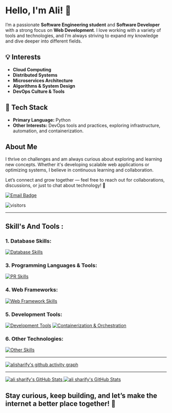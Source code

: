 # Hello, I'm Ali! 👋

I’m a passionate **Software Engineering student** and **Software Developer** with a strong focus on **Web Development**. I love working with a variety of tools and technologies, and I’m always striving to expand my knowledge and dive deeper into different fields.

## 💡 Interests
- **Cloud Computing**
- **Distributed Systems**
- **Microservices Architecture**
- **Algorithms & System Design**
- **DevOps Culture & Tools**

## 🐍 Tech Stack
- **Primary Language:** Python
- **Other Interests:** DevOps tools and practices, exploring infrastructure, automation, and containerization.

## About Me
I thrive on challenges and am always curious about exploring and learning new concepts. Whether it's developing scalable web applications or optimizing systems, I believe in continuous learning and collaboration.

Let’s connect and grow together — feel free to reach out for collaborations, discussions, or just to chat about technology! 🚀

[![Email Badge](https://img.shields.io/badge/-Email-c14438?style=flat-square&logo=Gmail&logoColor=white&link=mailto:yaronhuang@foxmail.com)](mailto:alisharifyoffcial@gmail.com)

![visitors](https://komarev.com/ghpvc/?username=alisharify7gh&label=Profile%20views&color=0e75b6&style=flat)


---

## Skill's And Tools :

### 1. Database Skills:
[![Database Skills](https://skillicons.dev/icons?i=mysql,postgres,redis,sqlite,mongodb&perline=5)](https://skillicons.dev)

### 3. Programming Languages & Tools:
[![PR Skills](https://skillicons.dev/icons?i=python,js,bootstrap&perline=5)](https://skillicons.dev)

### 4. Web Frameworks:
[![Web Framework Skills](https://skillicons.dev/icons?i=fastapi,flask,django&perline=5)](https://skillicons.dev)

### 5. Development Tools:
[![Development Tools](https://skillicons.dev/icons?i=pycharm,bash,gitlab&perline=5)](https://skillicons.dev)
[![Containerization & Orchestration](https://skillicons.dev/icons?i=docker&perline=5)](https://skillicons.dev)

### 6. Other Technologies:
[![Other Skills](https://skillicons.dev/icons?i=ubuntu,rabbitmq,nginx,sentry,grafana&perline=10)](https://skillicons.dev)



---

[![alisharify's github activity graph](https://github-readme-activity-graph.vercel.app/graph?username=alisharify7&theme=github-compact)](https://github.com/ashutosh00710/github-readme-activity-graph)


---
<a href="https://github.com/alisharify7">
  <img  src="https://github-readme-stats.vercel.app/api?username=alisharify7&show_icons=true&line_height=30&count_private=true&title_color=ab72c0&text_color=ab72c0&icon_color=6aa6f8&bg_color=22272e" alt="ali sharify's GitHub Stats" />
</a>

<a href="https://github.com/alisharify7">
  <img  src="https://github-readme-stats.vercel.app/api/top-langs/?username=alisharify7&hide=&langs_count=50&title_color=ab72c0&text_color=ab72c0&icon_color=6aa6f8&bg_color=22272e" alt="ali sharify's GitHub Stats" />
</a>


## Stay curious, keep building, and let’s make the internet a better place together! 🚀

